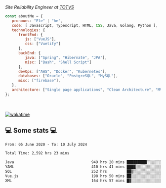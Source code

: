 <p><em>Site Reliability Engineer at <a href="https://www.totvs.com/">TOTVS</a></br>
</em></p>


```javascript
const aboutMe = {
   pronouns: "Ele" | "he",
   code: [ Javascript, Typescript, HTML, CSS, Java, Golang, Python ],
   technologies: {
      frontEnd: {
         js: ["VueJS"],
         css: ["Vuetify"]
      },
      backEnd: {
         java: ["Spring", "Hibernate", "JPA"],
         misc: ["Bash", "Shell Script"]
      },
      devOps: ["AWS", "Docker", "Kubernetes"],
      databases: ["Oracle", "PostgreSQL", "MySQL"],
      misc: ["firebase"],
   },
   architecture: ["Single page applications", "Clean Architecture", "MVC", "Microservices"],
};
```
</br></br>
[![wakatime](https://wakatime.com/badge/user/a3a8ed06-d304-4d6b-bc86-4adc418cdea7.svg)](https://wakatime.com/@a3a8ed06-d304-4d6b-bc86-4adc418cdea7)
<h2>💻 Some stats 💻</h2>

<!--START_SECTION:waka-->

```txt
From: 05 June 2020 - To: 10 July 2024

Total Time: 2,592 hrs 23 mins

Java                                   949 hrs 20 mins █████████░░░░░░░░░░░░░░░░   36.62 %
YAML                                   410 hrs 41 mins ████░░░░░░░░░░░░░░░░░░░░░   15.84 %
SQL                                    252 hrs         ██▒░░░░░░░░░░░░░░░░░░░░░░   09.72 %
Vue.js                                 198 hrs 50 mins ██░░░░░░░░░░░░░░░░░░░░░░░   07.67 %
XML                                    164 hrs 57 mins █▓░░░░░░░░░░░░░░░░░░░░░░░   06.36 %
```

<!--END_SECTION:waka-->
